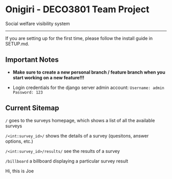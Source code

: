 # Onigiri - DECO3801 Team Project

Social welfare visibility system

---

If you are setting up for the first time, please follow the  install guide in SETUP.md.

## Important Notes

* **Make sure to create a new personal branch / feature branch when you start working on a new feature!!!**

* Login credentials for the django server admin account:
`Username: admin`
`Password: 123`

## Current Sitemap

```/``` goes to the surveys homepage, which shows a list of all the available surveys

```/<int:survey_id>/``` shows the details of a survey (quesitons, answer options, etc.)

```/<int:survey_id>/results/``` see the results of a survey

```/billboard``` a billboard displaying a particular survey result

Hi, this is Joe
